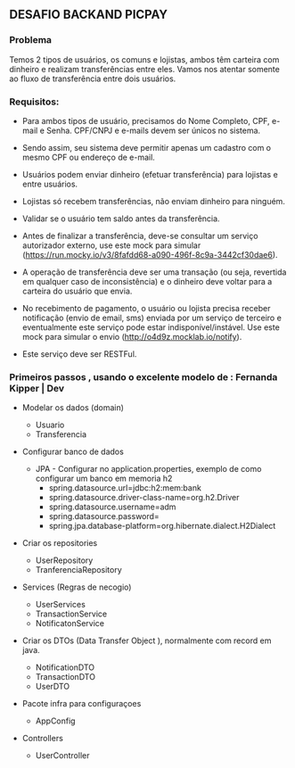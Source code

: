 ## DESAFIO BACKAND PICPAY 

### Problema 

Temos 2 tipos de usuários, os comuns e lojistas, ambos têm carteira com dinheiro e realizam transferências entre eles. Vamos nos atentar somente ao fluxo de transferência entre dois usuários.

### Requisitos:
* Para ambos tipos de usuário, precisamos do Nome Completo, CPF, e-mail e Senha. CPF/CNPJ e e-mails devem ser únicos no sistema. 

* Sendo assim, seu sistema deve permitir apenas um cadastro com o mesmo CPF ou endereço de e-mail.

* Usuários podem enviar dinheiro (efetuar transferência) para lojistas e entre usuários.

* Lojistas só recebem transferências, não enviam dinheiro para ninguém.

* Validar se o usuário tem saldo antes da transferência.

* Antes de finalizar a transferência, deve-se consultar um serviço autorizador externo, use este mock para simular (https://run.mocky.io/v3/8fafdd68-a090-496f-8c9a-3442cf30dae6).

* A operação de transferência deve ser uma transação (ou seja, revertida em qualquer caso de inconsistência) e o dinheiro deve voltar para a carteira do usuário que envia.

* No recebimento de pagamento, o usuário ou lojista precisa receber notificação (envio de email, sms) enviada por um serviço de terceiro e eventualmente este serviço pode estar indisponível/instável. Use este mock para simular o envio (http://o4d9z.mocklab.io/notify).

* Este serviço deve ser RESTFul.

### Primeiros passos , usando o excelente modelo de : Fernanda Kipper | Dev
* Modelar os dados (domain)
    * Usuario
    * Transferencia

* Configurar banco de dados
    * JPA - Configurar no application.properties, exemplo de como configurar um banco em memoria h2
        * spring.datasource.url=jdbc:h2:mem:bank
        * spring.datasource.driver-class-name=org.h2.Driver
        * spring.datasource.username=adm
        * spring.datasource.password=
        * spring.jpa.database-platform=org.hibernate.dialect.H2Dialect

* Criar os repositories
    * UserRepository
    * TranferenciaRepository

* Services (Regras de necogio)
    * UserServices
    * TransactionService
    * NotificatonService

* Criar os DTOs (Data Transfer Object ), normalmente com record em java.
   * NotificationDTO
   * TransactionDTO
   * UserDTO

* Pacote infra para configuraçoes 
    * AppConfig
  
* Controllers
    * UserController
  
  